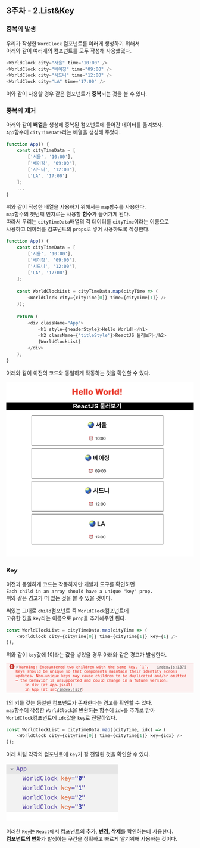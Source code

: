 ## 3주차 - 2.List&Key

### 중복의 발생

우리가 작성한 `WordClock` 컴포넌트를 여러개 생성하기 위해서<br>
아래와 같이 여러개의 컴포넌트를 모두 작성해 사용했었다.<br>

```javascript
<WorldClock city="서울" time="10:00" />
<WorldClock city="베이징" time="09:00" />
<WorldClock city="시드니" time="12:00" />
<WorldClock city="LA" time="17:00" />
```

이와 같이 사용할 경우 같은 컴포넌트가 **중복**되는 것을 볼 수 있다.<br>

### 중복의 제거

아래와 같이 **배열**을 생성해 중복된 컴포넌트에 들어간 데이터를 옮겨보자.<br>
`App`함수에 `cityTimeDate`라는 배열을 생성해 주었다.<br>

```javascript
function App() {
    const cityTimeData = [
        ['서울', '10:00'],
        ['베이징', '09:00'],
        ['시드니', '12:00'],
        ['LA', '17:00']
    ];
    ...
}
```

위와 같이 작성한 배열을 사용하기 위해서는 `map`함수를 사용한다.<br>
`map`함수의 첫번째 인자로는 사용할 **함수**가 들어가게 된다.<br>
따라서 우리는 `cityTimeData`배열의 각 데이터를 `cityTime`이라는 이름으로<br>
사용하고 데이터를 컴포넌트의 `props`로 넣어 사용하도록 작성한다.<br>

```javascript
function App() {
    const cityTimeData = [
        ['서울', '10:00'],
        ['베이징', '09:00'],
        ['시드니', '12:00'],
        ['LA', '17:00']
    ];

    const WorldClockList = cityTimeData.map(cityTime => (
        <WorldClock city={cityTime[0]} time={cityTime[1]} />
    ));

    return (
        <div className="App">
            <h1 style={headerStyle}>Hello World!</h1>
            <h2 className={'titleStyle'}>ReactJS 둘러보기</h2>
            {WorldClockList}
        </div>
    );
}
```

아래와 같이 이전의 코드와 동일하게 작동하는 것을 확인할 수 있다.<br>

<img src="./Week_3_Images/Week_3_2_Test_Image_1.png" width="600" height="auto"><br>

### Key

이전과 동일하게 코드는 작동하지만 개발자 도구를 확인하면<br>
`Each child in an array should have a unique "key" prop.`<br>
위와 같은 경고가 떠 있는 것을 볼 수 있을 것이다.<br>

써있는 그대로 `child`컴포넌트 즉 `WorldClock`컴포넌트에<br>
고유한 값을 `key`라는 이름으로 `prop`을 추가해주면 된다.<br>

```javascript
const WorldClockList = cityTimeData.map(cityTime => (
    <WorldClock city={cityTime[0]} time={cityTime[1]} key={1} />
));
```

위와 같이 `key`값에 1이라는 값을 넣었을 경우 아래와 같은 경고가 발생한다.<br>

<img src="./Week_3_Images/Week_3_2_Test_Image_2.png" width="600" height="auto"><br>

1의 키를 갖는 동일한 컴포넌트가 존재한다는 경고를 확인할 수 있다.<br>
`map`함수에 작성한 `WorldClock`을 반환하는 함수에 `idx`를 추가로 받아<br>
`WorldClock`컴포넌트에 `idx`값을 `key`로 전달하였다.<br>

```javascript
const WorldClockList = cityTimeData.map((cityTime, idx) => (
    <WorldClock city={cityTime[0]} time={cityTime[1]} key={idx} />
));
```

아래 처럼 각각의 컴포넌트에 `key`가 잘 전달된 것을 확인할 수 있다.<br>

<img src="./Week_3_Images/Week_3_2_Test_Image_3.png" width="300" height="auto"><br>

이러한 `Key`는 `React`에서 컴포넌트의 **추가**, **변경**, **삭제**를 확인하는데 사용한다.<br>
**컴포넌트의 변화**가 발생하는 구간을 정확하고 빠르게 알기위해 사용하는 것이다.<br>